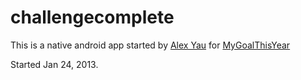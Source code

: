 challengecomplete
=================

This is a native android app started by [Alex Yau](https://github.com/ayau) for [MyGoalThisYear](https://github.com/ayau/mygoalthisyear)

Started Jan 24, 2013.
